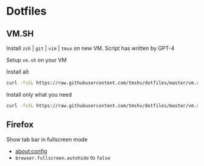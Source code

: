 # Dotfiles

## VM.SH

Install `zsh` | `git` | `vim` | `tmux` on new VM. Script has written by GPT-4

Setup `vm.sh` on your VM

Install all:
```sh
curl -fsSL https://raw.githubusercontent.com/tmshv/dotfiles/master/vm.sh | bash
```

Install only what you need
```sh
curl -fsSL https://raw.githubusercontent.com/tmshv/dotfiles/master/vm.sh | bash -s -- zsh git vim tmux
```

## Firefox

Show tab bar in fullscreen mode

- [about:config](about:config)
- `browser.fullscreen.autohide` to `false`
